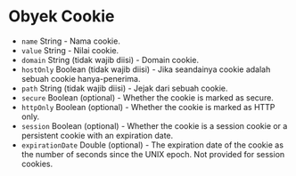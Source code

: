 # Obyek Cookie

* `name` String - Nama cookie.
* `value` String - Nilai cookie.
* `domain` String (tidak wajib diisi) - Domain cookie.
* `hostOnly` Boolean (tidak wajib diisi) - Jika seandainya cookie adalah sebuah cookie hanya-penerima.
* `path` String (tidak wajib diisi) - Jejak dari sebuah cookie.
* `secure` Boolean (optional) - Whether the cookie is marked as secure.
* `httpOnly` Boolean (optional) - Whether the cookie is marked as HTTP only.
* `session` Boolean (optional) - Whether the cookie is a session cookie or a persistent cookie with an expiration date.
* `expirationDate` Double (optional) - The expiration date of the cookie as the number of seconds since the UNIX epoch. Not provided for session cookies.